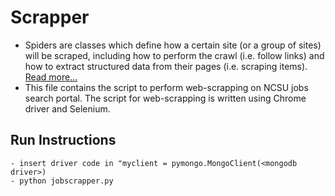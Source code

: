# Scrapper
- Spiders are classes which define how a certain site (or a group of sites) will be scraped, including how to perform the crawl (i.e. follow links) and how to extract structured data from their pages (i.e. scraping items). [Read more...](https://docs.scrapy.org/en/latest/topics/spiders.html#:~:text=Spiders%20are%20classes%20which%20define,pages%20(i.e.%20scraping%20items))
- This file contains the script to perform web-scrapping on NCSU jobs search portal. The script for web-scrapping is written using Chrome driver and Selenium.
## Run Instructions
```
- insert driver code in "myclient = pymongo.MongoClient(<mongodb driver>)
- python jobscrapper.py
```

